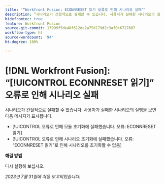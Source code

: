 ```yaml
---
title: '“Workfront Fusion: ECONNRESET 읽기 오류로 인해 시나리오 실패”'
description: “시나리오가 간헐적으로 실패할 수 있습니다. 사용자가 실패한 시나리오의 실행을 볼 때 ECONNRESET 읽기를 언급하는 오류 메시지가 표시됩니다.”
hidefromtoc: true
feature: Workfront Fusion
source-git-commit: 13999f5de48f612de2a75d179d2c3af0c6727607
workflow-type: ht
source-wordcount: '94'
ht-degree: 100%

---
```



# [!DNL Workfront Fusion]: “[!UICONTROL ECONNRESET 읽기]” 오류로 인해 시나리오 실패

시나리오가 간헐적으로 실패할 수 있습니다. 사용자가 실패한 시나리오의 실행을 보면 다음 메시지가 표시됩니다.

* [!UICONTROL 오류로 인해 모듈 초기화에 실패했습니다. 오류: ECONNRESET 읽기]
* [!UICONTROL 오류로 인해 시나리오 초기화에 실패했습니다. 오류: “ECONNRESET 읽기”로 인해 시나리오를 초기화할 수 없음]

**해결 방법**

다시 실행해 보십시오.

_2023년 7월 31일에 처음 보고되었습니다._

